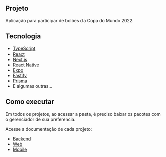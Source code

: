 ## Projeto

Aplicação para participar de bolões da Copa do Mundo 2022.

## Tecnologia

- [TypeScript](https://www.typescriptlang.org/)
- [React](https://reactjs.org/)
- [Next.js](https://reactjs.org/)
- [React Native](https://reactnative.dev/)
- [Expo](https://expo.dev/)
- [Fastify](https://www.fastify.io/)
- [Prisma](https://www.prisma.io/)
- E algumas outras…

## Como executar

Em todos os projetos, ao acessar a pasta, é preciso baixar os pacotes com o gerenciador de sua preferencia.

Acesse a documentação de cada projeto:

- [Backend](./server/README.md)
- [Web](./web/README.md)
- [Mobile](./mobile/README.md)
